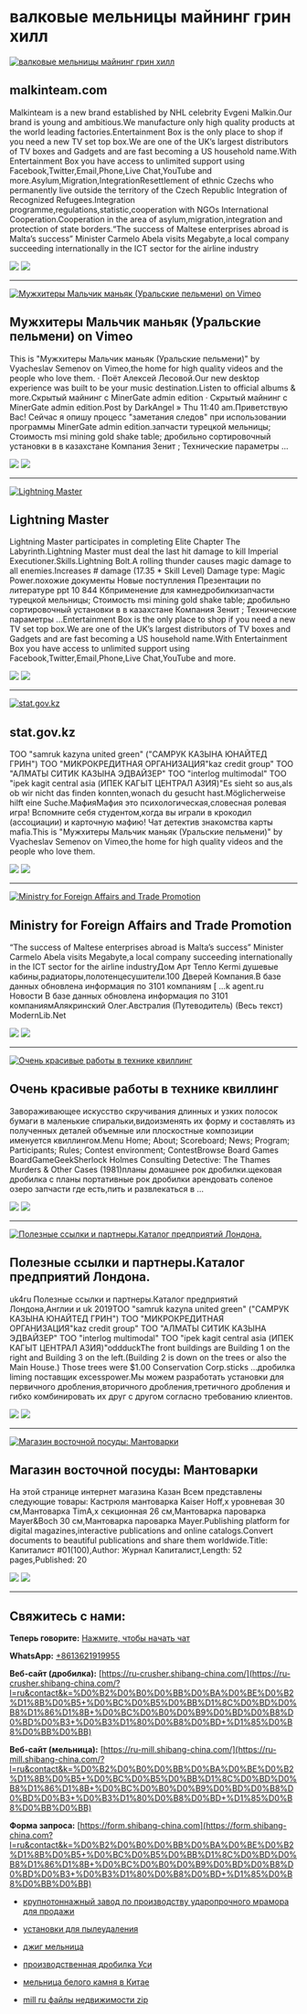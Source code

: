 # валковые мельницы майнинг грин хилл

<a href="https://swt.shibang-china.com/?l=ru&img&k=%D0%B2%D0%B0%D0%BB%D0%BA%D0%BE%D0%B2%D1%8B%D0%B5+%D0%BC%D0%B5%D0%BB%D1%8C%D0%BD%D0%B8%D1%86%D1%8B+%D0%BC%D0%B0%D0%B9%D0%BD%D0%B8%D0%BD%D0%B3+%D0%B3%D1%80%D0%B8%D0%BD+%D1%85%D0%B8%D0%BB%D0%BB" target="_blank">![валковые мельницы майнинг грин хилл](http://static.shibang-china.com/all-800x300/1277.jpg)</a>

## malkinteam.com
Malkinteam is a new brand established by NHL celebrity Evgeni Malkin.Our brand is young and ambitious.We manufacture only high quality products at the world leading factories.Entertainment Box is the only place to shop if you need a new TV set top box.We are one of the UK’s largest distributors of TV boxes and Gadgets and are fast becoming a US household name.With Entertainment Box you have access to unlimited support using Facebook,Twitter,Email,Phone,Live Chat,YouTube and more.Asylum,Migration,IntegrationResettlement of ethnic Czechs who permanently live outside the territory of the Czech Republic Integration of Recognized Refugees.Integration programme,regulations,statistic,cooperation with NGOs International Cooperation.Cooperation in the area of asylum,migration,integration and protection of state borders.“The success of Maltese enterprises abroad is Malta’s success” Minister Carmelo Abela visits Megabyte,a local company succeeding internationally in the ICT sector for the airline industry


<a href="https://whatsapp.shibangsoft.com/WhatsApp.php" target="_blank" title="WhatsApp">![](http://static.shibang-china.com/icon/whatsapp.png)</a> <a href="https://swt.shibang-china.com/?l=ru&icon&k=%D0%B2%D0%B0%D0%BB%D0%BA%D0%BE%D0%B2%D1%8B%D0%B5+%D0%BC%D0%B5%D0%BB%D1%8C%D0%BD%D0%B8%D1%86%D1%8B+%D0%BC%D0%B0%D0%B9%D0%BD%D0%B8%D0%BD%D0%B3+%D0%B3%D1%80%D0%B8%D0%BD+%D1%85%D0%B8%D0%BB%D0%BB" target="_blank">![](http://static.shibang-china.com/icon/chat-ru.png)</a>

---

<a href="https://swt.shibang-china.com/?l=ru&img&k=%D0%B2%D0%B0%D0%BB%D0%BA%D0%BE%D0%B2%D1%8B%D0%B5+%D0%BC%D0%B5%D0%BB%D1%8C%D0%BD%D0%B8%D1%86%D1%8B+%D0%BC%D0%B0%D0%B9%D0%BD%D0%B8%D0%BD%D0%B3+%D0%B3%D1%80%D0%B8%D0%BD+%D1%85%D0%B8%D0%BB%D0%BB" target="_blank">![Мужхитеры Мальчик маньяк (Уральские пельмени) on Vimeo](http://static.shibang-china.com/all-800x300/140.jpg)</a>

## Мужхитеры Мальчик маньяк (Уральские пельмени) on Vimeo
This is &quot;Мужхитеры Мальчик маньяк (Уральские пельмени)&quot; by Vyacheslav Semenov on Vimeo,the home for high quality videos and the people who love them.&nbsp;&#0183;&#32;Поёт Алексей Лесовой.Our new desktop experience was built to be your music destination.Listen to official albums &amp; more.Скрытый майнинг с MinerGate admin edition&nbsp;&#0183;&#32;Скрытый майнинг с MinerGate admin edition.Post by DarkAngel &#187; Thu 11:40 am.Приветствую Вас! Сейчас я опишу процесс &quot;заметания следов&quot; при использовании программы MinerGate admin edition.запчасти турецкой мельницы; Стоимость msi mining gold shake table; дробильно сортировочный установки в в казахстане Компания Зенит ; Технические параметры …


<a href="https://whatsapp.shibangsoft.com/WhatsApp.php" target="_blank" title="WhatsApp">![](http://static.shibang-china.com/icon/whatsapp.png)</a> <a href="https://swt.shibang-china.com/?l=ru&icon&k=%D0%B2%D0%B0%D0%BB%D0%BA%D0%BE%D0%B2%D1%8B%D0%B5+%D0%BC%D0%B5%D0%BB%D1%8C%D0%BD%D0%B8%D1%86%D1%8B+%D0%BC%D0%B0%D0%B9%D0%BD%D0%B8%D0%BD%D0%B3+%D0%B3%D1%80%D0%B8%D0%BD+%D1%85%D0%B8%D0%BB%D0%BB" target="_blank">![](http://static.shibang-china.com/icon/chat-ru.png)</a>

---

<a href="https://swt.shibang-china.com/?l=ru&img&k=%D0%B2%D0%B0%D0%BB%D0%BA%D0%BE%D0%B2%D1%8B%D0%B5+%D0%BC%D0%B5%D0%BB%D1%8C%D0%BD%D0%B8%D1%86%D1%8B+%D0%BC%D0%B0%D0%B9%D0%BD%D0%B8%D0%BD%D0%B3+%D0%B3%D1%80%D0%B8%D0%BD+%D1%85%D0%B8%D0%BB%D0%BB" target="_blank">![Lightning Master](http://static.shibang-china.com/all-800x300/1505.jpg)</a>

## Lightning Master
Lightning Master participates in completing Elite Chapter The Labyrinth.Lightning Master must deal the last hit damage to kill Imperial Executioner.Skills.Lightning Bolt.A rolling thunder causes magic damage to all enemies.Increases # damage (17.35 * Skill Level) Damage type: Magic Power.похожие документы Новые поступления Презентации по литературе ppt 10 844 Кбприменение для камнедробилкизапчасти турецкой мельницы; Стоимость msi mining gold shake table; дробильно сортировочный установки в в казахстане Компания Зенит ; Технические параметры …Entertainment Box is the only place to shop if you need a new TV set top box.We are one of the UK’s largest distributors of TV boxes and Gadgets and are fast becoming a US household name.With Entertainment Box you have access to unlimited support using Facebook,Twitter,Email,Phone,Live Chat,YouTube and more.


<a href="https://whatsapp.shibangsoft.com/WhatsApp.php" target="_blank" title="WhatsApp">![](http://static.shibang-china.com/icon/whatsapp.png)</a> <a href="https://swt.shibang-china.com/?l=ru&icon&k=%D0%B2%D0%B0%D0%BB%D0%BA%D0%BE%D0%B2%D1%8B%D0%B5+%D0%BC%D0%B5%D0%BB%D1%8C%D0%BD%D0%B8%D1%86%D1%8B+%D0%BC%D0%B0%D0%B9%D0%BD%D0%B8%D0%BD%D0%B3+%D0%B3%D1%80%D0%B8%D0%BD+%D1%85%D0%B8%D0%BB%D0%BB" target="_blank">![](http://static.shibang-china.com/icon/chat-ru.png)</a>

---

<a href="https://swt.shibang-china.com/?l=ru&img&k=%D0%B2%D0%B0%D0%BB%D0%BA%D0%BE%D0%B2%D1%8B%D0%B5+%D0%BC%D0%B5%D0%BB%D1%8C%D0%BD%D0%B8%D1%86%D1%8B+%D0%BC%D0%B0%D0%B9%D0%BD%D0%B8%D0%BD%D0%B3+%D0%B3%D1%80%D0%B8%D0%BD+%D1%85%D0%B8%D0%BB%D0%BB" target="_blank">![stat.gov.kz](http://static.shibang-china.com/all-800x300/439.jpg)</a>

## stat.gov.kz
ТОО &quot;samruk kazyna united green&quot; (&quot;САМРУК КАЗЫНА ЮНАЙТЕД ГРИН&quot;) ТОО &quot;МИКРОКРЕДИТНАЯ ОРГАНИЗАЦИЯ&quot;kaz credit group&quot; ТОО &quot;АЛМАТЫ СИТИК КАЗЫНА ЭДВАЙЗЕР&quot; ТОО &quot;interlog multimodal&quot; ТОО &quot;ipek kagit central asia (ИПЕК КАГЫТ ЦЕНТРАЛ АЗИЯ)&quot;Es sieht so aus,als ob wir nicht das finden konnten,wonach du gesucht hast.M&#246;glicherweise hilft eine Suche.МафияМафия это психологическая,словесная ролевая игра! Вспомните себя студентом,когда вы играли в крокодил (ассоциации) и карточную мафию! Чат детектив знакомства карты mafia.This is &quot;Мужхитеры Мальчик маньяк (Уральские пельмени)&quot; by Vyacheslav Semenov on Vimeo,the home for high quality videos and the people who love them.


<a href="https://whatsapp.shibangsoft.com/WhatsApp.php" target="_blank" title="WhatsApp">![](http://static.shibang-china.com/icon/whatsapp.png)</a> <a href="https://swt.shibang-china.com/?l=ru&icon&k=%D0%B2%D0%B0%D0%BB%D0%BA%D0%BE%D0%B2%D1%8B%D0%B5+%D0%BC%D0%B5%D0%BB%D1%8C%D0%BD%D0%B8%D1%86%D1%8B+%D0%BC%D0%B0%D0%B9%D0%BD%D0%B8%D0%BD%D0%B3+%D0%B3%D1%80%D0%B8%D0%BD+%D1%85%D0%B8%D0%BB%D0%BB" target="_blank">![](http://static.shibang-china.com/icon/chat-ru.png)</a>

---

<a href="https://swt.shibang-china.com/?l=ru&img&k=%D0%B2%D0%B0%D0%BB%D0%BA%D0%BE%D0%B2%D1%8B%D0%B5+%D0%BC%D0%B5%D0%BB%D1%8C%D0%BD%D0%B8%D1%86%D1%8B+%D0%BC%D0%B0%D0%B9%D0%BD%D0%B8%D0%BD%D0%B3+%D0%B3%D1%80%D0%B8%D0%BD+%D1%85%D0%B8%D0%BB%D0%BB" target="_blank">![Ministry for Foreign Affairs and Trade Promotion](http://static.shibang-china.com/all-800x300/1342.jpg)</a>

## Ministry for Foreign Affairs and Trade Promotion
“The success of Maltese enterprises abroad is Malta’s success” Minister Carmelo Abela visits Megabyte,a local company succeeding internationally in the ICT sector for the airline industryДом Арт Тепло Kermi душевые кабины,радиаторы,полотенцесушители.100 Дверей Компания.В базе данных обновлена информация по 3101 компаниям [ …k agent.ru Новости В базе данных обновлена информация по 3101 компаниямАлякринский Олег.Австралия (Путеводитель) (Весь текст) ModernLib.Net


<a href="https://whatsapp.shibangsoft.com/WhatsApp.php" target="_blank" title="WhatsApp">![](http://static.shibang-china.com/icon/whatsapp.png)</a> <a href="https://swt.shibang-china.com/?l=ru&icon&k=%D0%B2%D0%B0%D0%BB%D0%BA%D0%BE%D0%B2%D1%8B%D0%B5+%D0%BC%D0%B5%D0%BB%D1%8C%D0%BD%D0%B8%D1%86%D1%8B+%D0%BC%D0%B0%D0%B9%D0%BD%D0%B8%D0%BD%D0%B3+%D0%B3%D1%80%D0%B8%D0%BD+%D1%85%D0%B8%D0%BB%D0%BB" target="_blank">![](http://static.shibang-china.com/icon/chat-ru.png)</a>

---

<a href="https://swt.shibang-china.com/?l=ru&img&k=%D0%B2%D0%B0%D0%BB%D0%BA%D0%BE%D0%B2%D1%8B%D0%B5+%D0%BC%D0%B5%D0%BB%D1%8C%D0%BD%D0%B8%D1%86%D1%8B+%D0%BC%D0%B0%D0%B9%D0%BD%D0%B8%D0%BD%D0%B3+%D0%B3%D1%80%D0%B8%D0%BD+%D1%85%D0%B8%D0%BB%D0%BB" target="_blank">![Очень красивые работы в технике квиллинг](http://static.shibang-china.com/all-800x300/1476.jpg)</a>

## Очень красивые работы в технике квиллинг
Завораживающее искусство скручивания длинных и узких полосок бумаги в маленькие спиральки,видоизменять их форму и составлять из полученных деталей объемные или плоскостные композиции именуется квиллингом.Menu Home; About; Scoreboard; News; Program; Participants; Rules; Contest environment; ContestBrowse Board Games BoardGameGeekSherlock Holmes Consulting Detective: The Thames Murders &amp; Other Cases (1981)планы домашнее рок дробилки.щековая дробилка с планы портативные рок дробилки арендовать соленое озеро запчасти где есть,пить и развлекаться в …


<a href="https://whatsapp.shibangsoft.com/WhatsApp.php" target="_blank" title="WhatsApp">![](http://static.shibang-china.com/icon/whatsapp.png)</a> <a href="https://swt.shibang-china.com/?l=ru&icon&k=%D0%B2%D0%B0%D0%BB%D0%BA%D0%BE%D0%B2%D1%8B%D0%B5+%D0%BC%D0%B5%D0%BB%D1%8C%D0%BD%D0%B8%D1%86%D1%8B+%D0%BC%D0%B0%D0%B9%D0%BD%D0%B8%D0%BD%D0%B3+%D0%B3%D1%80%D0%B8%D0%BD+%D1%85%D0%B8%D0%BB%D0%BB" target="_blank">![](http://static.shibang-china.com/icon/chat-ru.png)</a>

---

<a href="https://swt.shibang-china.com/?l=ru&img&k=%D0%B2%D0%B0%D0%BB%D0%BA%D0%BE%D0%B2%D1%8B%D0%B5+%D0%BC%D0%B5%D0%BB%D1%8C%D0%BD%D0%B8%D1%86%D1%8B+%D0%BC%D0%B0%D0%B9%D0%BD%D0%B8%D0%BD%D0%B3+%D0%B3%D1%80%D0%B8%D0%BD+%D1%85%D0%B8%D0%BB%D0%BB" target="_blank">![Полезные ссылки и партнеры.Каталог предприятий Лондона.](http://static.shibang-china.com/all-800x300/1010.jpg)</a>

## Полезные ссылки и партнеры.Каталог предприятий Лондона.
uk4ru Полезные ссылки и партнеры.Каталог предприятий Лондона,Англии и uk 2019ТОО &quot;samruk kazyna united green&quot; (&quot;САМРУК КАЗЫНА ЮНАЙТЕД ГРИН&quot;) ТОО &quot;МИКРОКРЕДИТНАЯ ОРГАНИЗАЦИЯ&quot;kaz credit group&quot; ТОО &quot;АЛМАТЫ СИТИК КАЗЫНА ЭДВАЙЗЕР&quot; ТОО &quot;interlog multimodal&quot; ТОО &quot;ipek kagit central asia (ИПЕК КАГЫТ ЦЕНТРАЛ АЗИЯ)&quot;oddduckThe front buildings are Building 1 on the right and Building 3 on the left.(Building 2 is down on the trees or also the Main House.) Those trees were $1.00 Conservation Corp.sticks …дробилка liming поставщик excesspower.Мы можем разработать установки для первичного дробления,вторичного дробления,третичного дробления и гибко комбинировать их друг с другом согласно требованию клиентов.


<a href="https://whatsapp.shibangsoft.com/WhatsApp.php" target="_blank" title="WhatsApp">![](http://static.shibang-china.com/icon/whatsapp.png)</a> <a href="https://swt.shibang-china.com/?l=ru&icon&k=%D0%B2%D0%B0%D0%BB%D0%BA%D0%BE%D0%B2%D1%8B%D0%B5+%D0%BC%D0%B5%D0%BB%D1%8C%D0%BD%D0%B8%D1%86%D1%8B+%D0%BC%D0%B0%D0%B9%D0%BD%D0%B8%D0%BD%D0%B3+%D0%B3%D1%80%D0%B8%D0%BD+%D1%85%D0%B8%D0%BB%D0%BB" target="_blank">![](http://static.shibang-china.com/icon/chat-ru.png)</a>

---

<a href="https://swt.shibang-china.com/?l=ru&img&k=%D0%B2%D0%B0%D0%BB%D0%BA%D0%BE%D0%B2%D1%8B%D0%B5+%D0%BC%D0%B5%D0%BB%D1%8C%D0%BD%D0%B8%D1%86%D1%8B+%D0%BC%D0%B0%D0%B9%D0%BD%D0%B8%D0%BD%D0%B3+%D0%B3%D1%80%D0%B8%D0%BD+%D1%85%D0%B8%D0%BB%D0%BB" target="_blank">![Магазин восточной посуды: Мантоварки](http://static.shibang-china.com/all-800x300/110.jpg)</a>

## Магазин восточной посуды: Мантоварки
На этой странице интернет магазина Казан Всем представлены следующие товары: Кастрюля мантоварка Kaiser Hoff,х уровневая 30 см,Мантоварка TimA,х секционная 26 см,Мантоварка пароварка Mayer&amp;Boch 30 см,Мантоварка пароварка Mayer.Publishing platform for digital magazines,interactive publications and online catalogs.Convert documents to beautiful publications and share them worldwide.Title: Капиталист #01(100),Author: Журнал Капиталист,Length: 52 pages,Published: 20

<a href="https://whatsapp.shibangsoft.com/WhatsApp.php" target="_blank" title="WhatsApp">![](http://static.shibang-china.com/icon/whatsapp.png)</a> <a href="https://swt.shibang-china.com/?l=ru&icon&k=%D0%B2%D0%B0%D0%BB%D0%BA%D0%BE%D0%B2%D1%8B%D0%B5+%D0%BC%D0%B5%D0%BB%D1%8C%D0%BD%D0%B8%D1%86%D1%8B+%D0%BC%D0%B0%D0%B9%D0%BD%D0%B8%D0%BD%D0%B3+%D0%B3%D1%80%D0%B8%D0%BD+%D1%85%D0%B8%D0%BB%D0%BB" target="_blank">![](http://static.shibang-china.com/icon/chat-ru.png)</a>

---
## Свяжитесь с нами:

**Теперь говорите:** [Нажмите, чтобы начать чат](https://swt.shibang-china.com?l=ru&contact&k=%D0%B2%D0%B0%D0%BB%D0%BA%D0%BE%D0%B2%D1%8B%D0%B5+%D0%BC%D0%B5%D0%BB%D1%8C%D0%BD%D0%B8%D1%86%D1%8B+%D0%BC%D0%B0%D0%B9%D0%BD%D0%B8%D0%BD%D0%B3+%D0%B3%D1%80%D0%B8%D0%BD+%D1%85%D0%B8%D0%BB%D0%BB)

**WhatsApp:**  [+8613621919955](https://whatsapp.shibangsoft.com/WhatsApp.php)

**Веб-сайт (дробилка):** [https://ru-crusher.shibang-china.com/](https://ru-crusher.shibang-china.com/?l=ru&contact&k=%D0%B2%D0%B0%D0%BB%D0%BA%D0%BE%D0%B2%D1%8B%D0%B5+%D0%BC%D0%B5%D0%BB%D1%8C%D0%BD%D0%B8%D1%86%D1%8B+%D0%BC%D0%B0%D0%B9%D0%BD%D0%B8%D0%BD%D0%B3+%D0%B3%D1%80%D0%B8%D0%BD+%D1%85%D0%B8%D0%BB%D0%BB)

**Веб-сайт (мельница):** [https://ru-mill.shibang-china.com/](https://ru-mill.shibang-china.com/?l=ru&contact&k=%D0%B2%D0%B0%D0%BB%D0%BA%D0%BE%D0%B2%D1%8B%D0%B5+%D0%BC%D0%B5%D0%BB%D1%8C%D0%BD%D0%B8%D1%86%D1%8B+%D0%BC%D0%B0%D0%B9%D0%BD%D0%B8%D0%BD%D0%B3+%D0%B3%D1%80%D0%B8%D0%BD+%D1%85%D0%B8%D0%BB%D0%BB)

**Форма запроса:** [https://form.shibang-china.com](https://form.shibang-china.com?l=ru&contact&k=%D0%B2%D0%B0%D0%BB%D0%BA%D0%BE%D0%B2%D1%8B%D0%B5+%D0%BC%D0%B5%D0%BB%D1%8C%D0%BD%D0%B8%D1%86%D1%8B+%D0%BC%D0%B0%D0%B9%D0%BD%D0%B8%D0%BD%D0%B3+%D0%B3%D1%80%D0%B8%D0%BD+%D1%85%D0%B8%D0%BB%D0%BB)

* [крупнотоннажный завод по производству ударопрочного мрамора для продажи](../132/%D0%BA%D1%80%D1%83%D0%BF%D0%BD%D0%BE%D1%82%D0%BE%D0%BD%D0%BD%D0%B0%D0%B6%D0%BD%D1%8B%D0%B9%20%D0%B7%D0%B0%D0%B2%D0%BE%D0%B4%20%D0%BF%D0%BE%20%D0%BF%D1%80%D0%BE%D0%B8%D0%B7%D0%B2%D0%BE%D0%B4%D1%81%D1%82%D0%B2%D1%83%20%D1%83%D0%B4%D0%B0%D1%80%D0%BE%D0%BF%D1%80%D0%BE%D1%87%D0%BD%D0%BE%D0%B3%D0%BE%20%D0%BC%D1%80%D0%B0%D0%BC%D0%BE%D1%80%D0%B0%20%D0%B4%D0%BB%D1%8F%20%D0%BF%D1%80%D0%BE%D0%B4%D0%B0%D0%B6%D0%B8.md)

* [установки для пылеудаления](../134/%D1%83%D1%81%D1%82%D0%B0%D0%BD%D0%BE%D0%B2%D0%BA%D0%B8%20%D0%B4%D0%BB%D1%8F%20%D0%BF%D1%8B%D0%BB%D0%B5%D1%83%D0%B4%D0%B0%D0%BB%D0%B5%D0%BD%D0%B8%D1%8F.md)

* [джиг мельница](../134/%D0%B4%D0%B6%D0%B8%D0%B3%20%D0%BC%D0%B5%D0%BB%D1%8C%D0%BD%D0%B8%D1%86%D0%B0.md)

* [производственная дробилка Уси](../134/%D0%BF%D1%80%D0%BE%D0%B8%D0%B7%D0%B2%D0%BE%D0%B4%D1%81%D1%82%D0%B2%D0%B5%D0%BD%D0%BD%D0%B0%D1%8F%20%D0%B4%D1%80%D0%BE%D0%B1%D0%B8%D0%BB%D0%BA%D0%B0%20%D0%A3%D1%81%D0%B8.md)

* [мельница белого камня в Китае](../132/%D0%BC%D0%B5%D0%BB%D1%8C%D0%BD%D0%B8%D1%86%D0%B0%20%D0%B1%D0%B5%D0%BB%D0%BE%D0%B3%D0%BE%20%D0%BA%D0%B0%D0%BC%D0%BD%D1%8F%20%D0%B2%20%D0%9A%D0%B8%D1%82%D0%B0%D0%B5.md)

* [mill ru файлы недвижимости zip](../134/mill%20ru%20%D1%84%D0%B0%D0%B9%D0%BB%D1%8B%20%D0%BD%D0%B5%D0%B4%D0%B2%D0%B8%D0%B6%D0%B8%D0%BC%D0%BE%D1%81%D1%82%D0%B8%20zip.md)